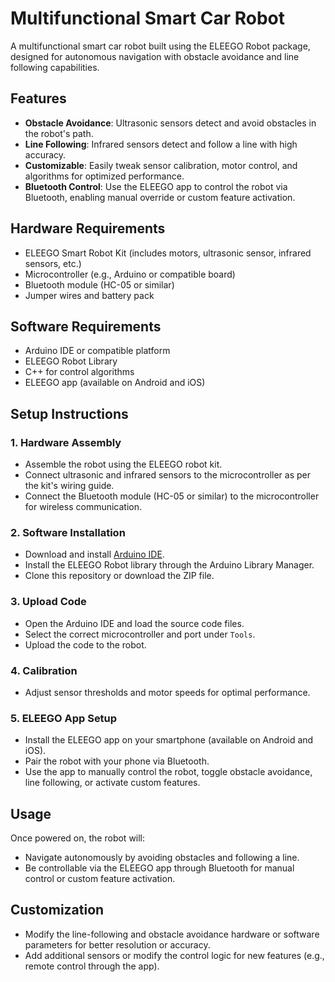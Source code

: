 # Multifunctional Smart Car Robot

A multifunctional smart car robot built using the ELEEGO Robot package, designed for autonomous navigation with obstacle avoidance and line following capabilities.

## Features
- **Obstacle Avoidance**: Ultrasonic sensors detect and avoid obstacles in the robot's path.
- **Line Following**: Infrared sensors detect and follow a line with high accuracy.
- **Customizable**: Easily tweak sensor calibration, motor control, and algorithms for optimized performance.
- **Bluetooth Control**: Use the ELEEGO app to control the robot via Bluetooth, enabling manual override or custom feature activation.

## Hardware Requirements
- ELEEGO Smart Robot Kit (includes motors, ultrasonic sensor, infrared sensors, etc.)
- Microcontroller (e.g., Arduino or compatible board)
- Bluetooth module (HC-05 or similar)
- Jumper wires and battery pack

## Software Requirements
- Arduino IDE or compatible platform
- ELEEGO Robot Library
- C++ for control algorithms
- ELEEGO app (available on Android and iOS)

## Setup Instructions

### 1. Hardware Assembly
- Assemble the robot using the ELEEGO robot kit.
- Connect ultrasonic and infrared sensors to the microcontroller as per the kit's wiring guide.
- Connect the Bluetooth module (HC-05 or similar) to the microcontroller for wireless communication.

### 2. Software Installation
- Download and install [Arduino IDE](https://www.arduino.cc/en/software).
- Install the ELEEGO Robot library through the Arduino Library Manager.
- Clone this repository or download the ZIP file.

### 3. Upload Code
- Open the Arduino IDE and load the source code files.
- Select the correct microcontroller and port under `Tools`.
- Upload the code to the robot.

### 4. Calibration
- Adjust sensor thresholds and motor speeds for optimal performance.

### 5. ELEEGO App Setup
- Install the ELEEGO app on your smartphone (available on Android and iOS).
- Pair the robot with your phone via Bluetooth.
- Use the app to manually control the robot, toggle obstacle avoidance, line following, or activate custom features.

## Usage
Once powered on, the robot will:
- Navigate autonomously by avoiding obstacles and following a line.
- Be controllable via the ELEEGO app through Bluetooth for manual control or custom feature activation.

## Customization
- Modify the line-following and obstacle avoidance hardware or software parameters for better resolution or accuracy.
- Add additional sensors or modify the control logic for new features (e.g., remote control through the app).

